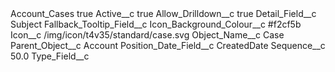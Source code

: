 <?xml version="1.0" encoding="UTF-8"?>
<CustomMetadata xmlns="http://soap.sforce.com/2006/04/metadata" xmlns:xsi="http://www.w3.org/2001/XMLSchema-instance" xmlns:xsd="http://www.w3.org/2001/XMLSchema">
    <label>Account_Cases</label>
    <protected>true</protected>
    <values>
        <field>Active__c</field>
        <value xsi:type="xsd:boolean">true</value>
    </values>
    <values>
        <field>Allow_Drilldown__c</field>
        <value xsi:type="xsd:boolean">true</value>
    </values>
    <values>
        <field>Detail_Field__c</field>
        <value xsi:type="xsd:string">Subject</value>
    </values>
    <values>
        <field>Fallback_Tooltip_Field__c</field>
        <value xsi:nil="true"/>
    </values>
    <values>
        <field>Icon_Background_Colour__c</field>
        <value xsi:type="xsd:string">#f2cf5b</value>
    </values>
    <values>
        <field>Icon__c</field>
        <value xsi:type="xsd:string">/img/icon/t4v35/standard/case.svg</value>
    </values>
    <values>
        <field>Object_Name__c</field>
        <value xsi:type="xsd:string">Case</value>
    </values>
    <values>
        <field>Parent_Object__c</field>
        <value xsi:type="xsd:string">Account</value>
    </values>
    <values>
        <field>Position_Date_Field__c</field>
        <value xsi:type="xsd:string">CreatedDate</value>
    </values>
    <values>
        <field>Sequence__c</field>
        <value xsi:type="xsd:double">50.0</value>
    </values>
    <values>
        <field>Type_Field__c</field>
        <value xsi:nil="true"/>
    </values>
</CustomMetadata>
